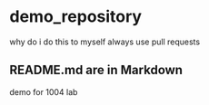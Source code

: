 # demo_repository
why do i do this to myself
always use pull requests
## README.md are in Markdown
demo for 1004 lab

